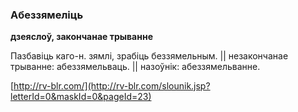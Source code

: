 ### Абеззямеліць
**дзеяслоў, закончанае трыванне**

Пазбавіць каго-н. зямлі, зрабіць беззямельным. || незакончанае трыванне: абеззямельваць. || назоўнік: абеззямельванне.

<a rel="author">[http://rv-blr.com/](http://rv-blr.com/slounik.jsp?letterId=0&maskId=0&pageId=23)</a>
